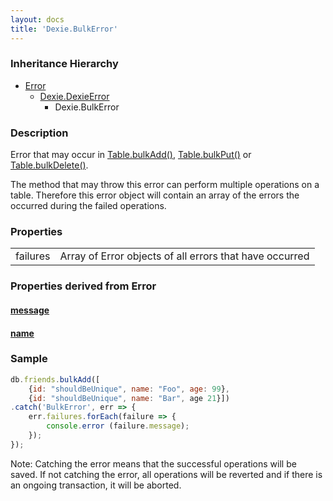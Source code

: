 ```yaml
---
layout: docs
title: 'Dexie.BulkError'
---
```


### Inheritance Hierarchy

* [Error](https://developer.mozilla.org/en-US/docs/Web/JavaScript/Reference/Global_Objects/Error)
  * [Dexie.DexieError](/docs/DexieErrors/DexieError)
    * Dexie.BulkError

### Description 
Error that may occur in [Table.bulkAdd()](/docs/Table/Table.bulkAdd()), [Table.bulkPut()](/docs/Table/Table.bulkPut()) or [Table.bulkDelete()](/docs/Table/Table.bulkDelete()).

The method that may throw this error can perform multiple operations on a table. Therefore this error object will contain an array of the errors the occurred during the failed operations. 

### Properties

<table>
<tr><td>failures</td><td>Array of Error objects of all errors that have occurred</td></tr>
</table>

### Properties derived from Error

#### [message](https://developer.mozilla.org/en-US/docs/Web/JavaScript/Reference/Global_Objects/Error/message)

#### [name](https://developer.mozilla.org/en-US/docs/Web/JavaScript/Reference/Global_Objects/Error/name)

### Sample 

```javascript
db.friends.bulkAdd([
    {id: "shouldBeUnique", name: "Foo", age: 99},
    {id: "shouldBeUnique", name: "Bar", age 21}])
.catch('BulkError', err => {
    err.failures.forEach(failure => {
        console.error (failure.message);
    });
});
```

Note: Catching the error means that the successful operations will be saved. If not catching the error, all operations will be reverted and if there is an ongoing transaction, it will be aborted.

